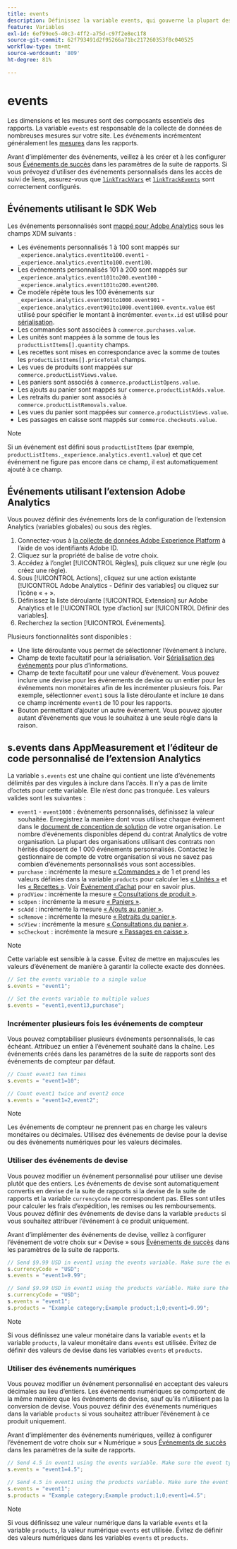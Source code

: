 ```yaml
---
title: events
description: Définissez la variable events, qui gouverne la plupart des mesures de votre site.
feature: Variables
exl-id: 6ef99ee5-40c3-4ff2-a75d-c97f2e8ec1f8
source-git-commit: 62f793491d2f95266a71bc217260353f8c040525
workflow-type: tm+mt
source-wordcount: '809'
ht-degree: 81%

---
```


# events

Les dimensions et les mesures sont des composants essentiels des rapports. La variable `events` est responsable de la collecte de données de nombreuses mesures sur votre site. Les événements incrémentent généralement les [mesures](/help/components/metrics/overview.md) dans les rapports.

Avant d’implémenter des événements, veillez à les créer et à les configurer sous [Événements de succès](/help/admin/admin/c-manage-report-suites/c-edit-report-suites/conversion-var-admin/c-success-events/success-event.md) dans les paramètres de la suite de rapports. Si vous prévoyez d’utiliser des événements personnalisés dans les accès de suivi de liens, assurez-vous que [`linkTrackVars`](../../config-vars/linktrackvars.md) et [`linkTrackEvents`](../../config-vars/linktrackevents.md) sont correctement configurés.

## Événements utilisant le SDK Web

Les événements personnalisés sont [mappé pour Adobe Analytics](https://experienceleague.adobe.com/docs/analytics/implementation/aep-edge/variable-mapping.html?lang=fr) sous les champs XDM suivants :

* Les événements personnalisés 1 à 100 sont mappés sur `_experience.analytics.event1to100.event1` - `_experience.analytics.event1to100.event100`.
* Les événements personnalisés 101 à 200 sont mappés sur `_experience.analytics.event101to200.event100` - `_experience.analytics.event101to200.event200`.
* Ce modèle répète tous les 100 événements sur `_experience.analytics.event901to1000.event901` - `_experience.analytics.event901to1000.event1000`. `eventx.value` est utilisé pour spécifier le montant à incrémenter. `eventx.id` est utilisé pour [sérialisation](event-serialization.md).
* Les commandes sont associées à `commerce.purchases.value`.
* Les unités sont mappées à la somme de tous les `productListItems[].quantity` champs.
* Les recettes sont mises en correspondance avec la somme de toutes les `productListItems[].priceTotal` champs.
* Les vues de produits sont mappées sur `commerce.productListViews.value`.
* Les paniers sont associés à `commerce.productListOpens.value`.
* Les ajouts au panier sont mappés sur `commerce.productListAdds.value`.
* Les retraits du panier sont associés à `commerce.productListRemovals.value`.
* Les vues du panier sont mappées sur `commerce.productListViews.value`.
* Les passages en caisse sont mappés sur `commerce.checkouts.value`.

>[!NOTE]
>
>Si un événement est défini sous `productListItems` (par exemple, `productListItems._experience.analytics.event1.value`) et que cet événement ne figure pas encore dans ce champ, il est automatiquement ajouté à ce champ.

## Événements utilisant l’extension Adobe Analytics

Vous pouvez définir des événements lors de la configuration de l’extension Analytics (variables globales) ou sous des règles.

1. Connectez-vous à [la collecte de données Adobe Experience Platform](https://experience.adobe.com/data-collection) à l’aide de vos identifiants Adobe ID.
2. Cliquez sur la propriété de balise de votre choix.
3. Accédez à l’onglet [!UICONTROL Règles], puis cliquez sur une règle (ou créez une règle).
4. Sous [!UICONTROL Actions], cliquez sur une action existante [!UICONTROL Adobe Analytics - Définir des variables] ou cliquez sur l’icône « + ».
5. Définissez la liste déroulante [!UICONTROL Extension] sur Adobe Analytics et le [!UICONTROL type d’action] sur [!UICONTROL Définir des variables].
6. Recherchez la section [!UICONTROL Événements].

Plusieurs fonctionnalités sont disponibles :

* Une liste déroulante vous permet de sélectionner l’événement à inclure.
* Champ de texte facultatif pour la sérialisation. Voir [Sérialisation des événements](event-serialization.md) pour plus d’informations.
* Champ de texte facultatif pour une valeur d’événement. Vous pouvez inclure une devise pour les événements de devise ou un entier pour les événements non monétaires afin de les incrémenter plusieurs fois. Par exemple, sélectionner `event1` sous la liste déroulante et inclure `10` dans ce champ incrémente `event1` de 10 pour les rapports.
* Bouton permettant d’ajouter un autre événement. Vous pouvez ajouter autant d’événements que vous le souhaitez à une seule règle dans la raison.

## s.events dans AppMeasurement et l’éditeur de code personnalisé de l’extension Analytics

La variable `s.events` est une chaîne qui contient une liste d’événements délimités par des virgules à inclure dans l’accès. Il n’y a pas de limite d’octets pour cette variable. Elle n’est donc pas tronquée. Les valeurs valides sont les suivantes :

* `event1` - `event1000` : événements personnalisés, définissez la valeur souhaitée. Enregistrez la manière dont vous utilisez chaque événement dans le [document de conception de solution](../../../prepare/solution-design.md) de votre organisation. Le nombre d’événements disponibles dépend du contrat Analytics de votre organisation. La plupart des organisations utilisant des contrats non hérités disposent de 1 000 événements personnalisés. Contactez le gestionnaire de compte de votre organisation si vous ne savez pas combien d’événements personnalisés vous sont accessibles.
* `purchase` : incrémente la mesure [« Commandes »](/help/components/metrics/orders.md) de 1 et prend les valeurs définies dans la variable `products` pour calculer les [« Unités »](/help/components/metrics/units.md) et les [« Recettes »](/help/components/metrics/revenue.md). Voir [Événement d’achat](event-purchase.md) pour en savoir plus.
* `prodView` : incrémente la mesure [« Consultations de produit »](/help/components/metrics/product-views.md).
* `scOpen` : incrémente la mesure [« Paniers »](/help/components/metrics/carts.md).
* `scAdd` : incrémente la mesure [« Ajouts au panier »](/help/components/metrics/cart-additions.md).
* `scRemove` : incrémente la mesure [« Retraits du panier »](/help/components/metrics/cart-removals.md).
* `scView` : incrémente la mesure [« Consultations du panier »](/help/components/metrics/cart-views.md).
* `scCheckout` : incrémente la mesure [« Passages en caisse »](/help/components/metrics/checkouts.md).

>[!NOTE]
>
>Cette variable est sensible à la casse. Évitez de mettre en majuscules les valeurs d’événement de manière à garantir la collecte exacte des données.

```js
// Set the events variable to a single value
s.events = "event1";

// Set the events variable to multiple values
s.events = "event1,event13,purchase";
```

### Incrémenter plusieurs fois les événements de compteur

Vous pouvez comptabiliser plusieurs événements personnalisés, le cas échéant. Attribuez un entier à l’événement souhaité dans la chaîne. Les événements créés dans les paramètres de la suite de rapports sont des événements de compteur par défaut.

```js
// Count event1 ten times
s.events = "event1=10";

// Count event1 twice and event2 once
s.events = "event1=2,event2";
```

>[!NOTE]
>
>Les événements de compteur ne prennent pas en charge les valeurs monétaires ou décimales. Utilisez des événements de devise pour la devise ou des événements numériques pour les valeurs décimales.

### Utiliser des événements de devise

Vous pouvez modifier un événement personnalisé pour utiliser une devise plutôt que des entiers. Les événements de devise sont automatiquement convertis en devise de la suite de rapports si la devise de la suite de rapports et la variable `currencyCode` ne correspondent pas. Elles sont utiles pour calculer les frais d’expédition, les remises ou les remboursements. Vous pouvez définir des événements de devise dans la variable `products` si vous souhaitez attribuer l’événement à ce produit uniquement.

Avant d’implémenter des événements de devise, veillez à configurer l’événement de votre choix sur « Devise » sous [Événements de succès](/help/admin/admin/c-manage-report-suites/c-edit-report-suites/conversion-var-admin/c-success-events/success-event.md) dans les paramètres de la suite de rapports.

```js
// Send $9.99 USD in event1 using the events variable. Make sure the event type for event1 is Currency in Report suite settings
s.currencyCode = "USD";
s.events = "event1=9.99";

// Send $9.99 USD in event1 using the products variable. Make sure the event type for event1 is Currency in Report suite settings
s.currencyCode = "USD";
s.events = "event1";
s.products = "Example category;Example product;1;0;event1=9.99";
```

>[!NOTE]
>
>Si vous définissez une valeur monétaire dans la variable `events` et la variable `products`, la valeur monétaire dans `events` est utilisée. Évitez de définir des valeurs de devise dans les variables `events` et `products`.

### Utiliser des événements numériques

Vous pouvez modifier un événement personnalisé en acceptant des valeurs décimales au lieu d’entiers. Les événements numériques se comportent de la même manière que les événements de devise, sauf qu’ils n’utilisent pas la conversion de devise. Vous pouvez définir des événements numériques dans la variable `products` si vous souhaitez attribuer l’événement à ce produit uniquement.

Avant d’implémenter des événements numériques, veillez à configurer l’événement de votre choix sur « Numérique » sous [Événements de succès](/help/admin/admin/c-manage-report-suites/c-edit-report-suites/conversion-var-admin/c-success-events/success-event.md) dans les paramètres de la suite de rapports.

```js
// Send 4.5 in event1 using the events variable. Make sure the event type for event1 is Numeric in Report suite settings
s.events = "event1=4.5";

// Send 4.5 in event1 using the products variable. Make sure the event type for event1 is Numeric in Report suite settings
s.events = "event1";
s.products = "Example category;Example product;1;0;event1=4.5";
```

>[!NOTE]
>
>Si vous définissez une valeur numérique dans la variable `events` et la variable `products`, la valeur numérique `events` est utilisée. Évitez de définir des valeurs numériques dans les variables `events` et `products`.
